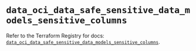 # `data_oci_data_safe_sensitive_data_models_sensitive_columns`

Refer to the Terraform Registry for docs: [`data_oci_data_safe_sensitive_data_models_sensitive_columns`](https://registry.terraform.io/providers/oracle/oci/7.19.0/docs/data-sources/data_safe_sensitive_data_models_sensitive_columns).
